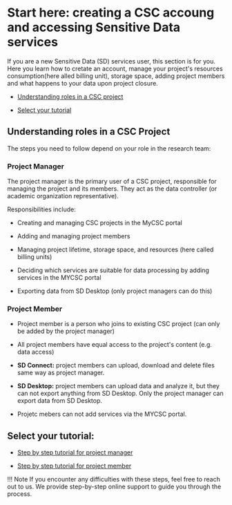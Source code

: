 
# Start here: creating a CSC accoung and accessing Sensitive Data services 

If you are a new Sensitive Data (SD) services user, this section is for you. Here you learn how to cretate an account, manage your project's resources consumption(here alled billing unit), storage space, adding project members and what happens to your data upon project closure.

 * [Understanding roles in a CSC project](#understanding-roles-in-a-css-project)
   
 * [Select your tutorial](#select-your-tutorial)

## Understanding roles in a CSC Project

The steps you need to follow depend on your role in the research team:

### Project Manager

The project manager is the primary user of a CSC project, responsible for managing the project and its members. They act as the data controller (or academic organization representative).

Responsibilities include:

* Creating and managing CSC projects in the MyCSC portal
  
* Adding and managing project members
  
* Managing project lifetime, storage space, and resources (here called billing units)
  
* Deciding which services are suitable for data processing by adding services in the MYCSC portal
  
* Exporting data from SD Desktop (only project managers can do this)


### Project Member


* Project member is a person who joins to existing CSC project (can only be added by the project manager)
  
* All project members have equal access to the project's content (e.g. data access)
  
* **SD Connect:** project members can upload, download and delete files same way as project manager.
  
* **SD Desktop:** project members can upload data and analyze it, but they can not export anything from SD Desktop. Only the project manager can export data from SD Desktop.
  
* Projetc mebers can not add services via the MYCSC portal.



## Select your tutorial: 


* [Step by step tutorial for project manager](./sd-use-case-new-user-project-manager.md)

* [Step by step tutorial for project member](./sd-use-case-new-user-project-member.md)


!!! Note
   If you encounter any difficulties with these steps, feel free to reach out to us. We provide step-by-step online support to guide you through the       process.


